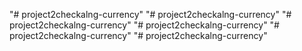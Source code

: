 "# project2checkalng-currency" 
"# project2checkalng-currency" 
"# project2checkalng-currency" 
"# project2checkalng-currency" 
"# project2checkalng-currency" 
"# project2checkalng-currency" 
